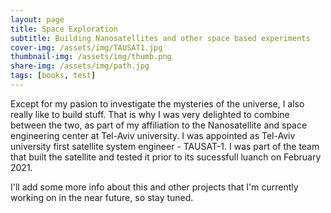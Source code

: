 ```yaml
---
layout: page
title: Space Exploration
subtitle: Building Nanosatellites and other space based experiments
cover-img: /assets/img/TAUSAT1.jpg
thumbnail-img: /assets/img/thumb.png
share-img: /assets/img/path.jpg
tags: [books, test]
---
```


Except for my pasion to investigate the mysteries of the universe, I also really like to build stuff. That is why I was very delighted to combine between the two, as part of my affiliation to the Nanosatellite and space engineering center at Tel-Aviv university. I was appointed as Tel-Aviv university first satellite system engineer - TAUSAT-1. I was part of the team that built the satellite and tested it prior to its sucessfull luanch on February 2021.

I'll add some more info about this and other projects that I'm currently working on in the near future, so stay tuned.
